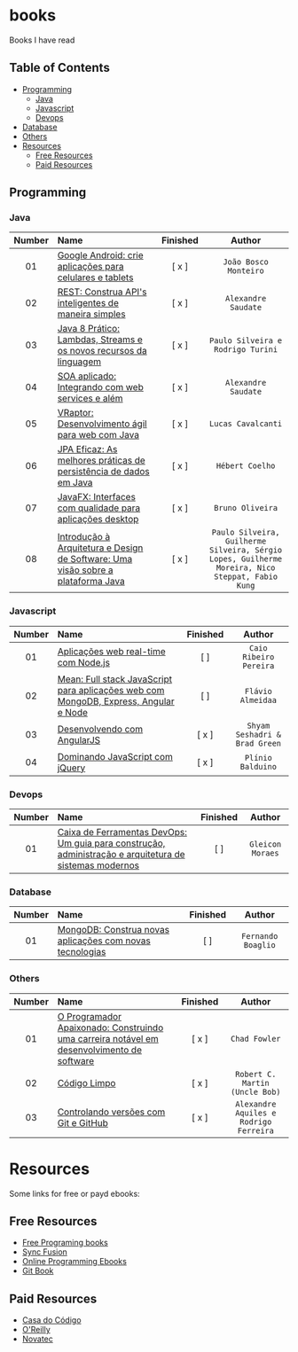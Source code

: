 # books
Books I have read

## Table of Contents
<!-- 
	generated by readme-toc
	npm i -g readme-toc
	to generate just run `toc`
-->

<!-- toc -->
  * [Programming](#programming)
    * [Java](#java)   
    * [Javascript](#javascript)
    * [Devops](#devops)
  * [Database](database)
  * [Others](#others)
  * [Resources](#resources)
    * [Free Resources](#free-resources)
    * [Paid Resources](#paid-resources)

<!-- toc stop -->

## Programming

### Java

| Number | Name | Finished | Author |
| :---: | :--- | :---: | :---: |
| 01 | [Google Android: crie aplicações para celulares e tablets](http://www.casadocodigo.com.br/products/livro-android) | [ x ] | `João Bosco Monteiro` |
| 02 | [REST: Construa API's inteligentes de maneira simples](http://www.casadocodigo.com.br/products/livro-rest) | [ x ] | `Alexandre Saudate` |
| 03 | [Java 8 Prático: Lambdas, Streams e os novos recursos da linguagem](http://www.casadocodigo.com.br/products/livro-java8) | [ x ] | `Paulo Silveira e Rodrigo Turini` |
| 04 | [SOA aplicado: Integrando com web services e além](http://www.casadocodigo.com.br/products/livro-soa-webservices) | [ x ] | `Alexandre Saudate` |
| 05 | [VRaptor: Desenvolvimento ágil para web com Java](http://www.casadocodigo.com.br/products/livro-vraptor) | [ x ] | `Lucas Cavalcanti` |
| 06 | [JPA Eficaz: As melhores práticas de persistência de dados em Java](http://www.casadocodigo.com.br/products/livro-jpa-eficaz) | [ x ] | `Hébert Coelho` |
| 07 | [JavaFX: Interfaces com qualidade para aplicações desktop](http://www.casadocodigo.com.br/products/livro-javafx) | [ x ] | `Bruno Oliveira` |
| 08 | [Introdução à Arquitetura e Design de Software: Uma visão sobre a plataforma Java](http://www.casadocodigo.com.br/products/livro-arquitetura-java) | [ x ] | `Paulo Silveira, Guilherme Silveira, Sérgio Lopes, Guilherme Moreira, Nico Steppat, Fabio Kung` |


### Javascript

| Number | Name | Finished | Author |
| :---: | :--- | :---: | :---: |
| 01 | [Aplicações web real-time com Node.js](http://www.casadocodigo.com.br/products/livro-nodejs) | [  ] | `Caio Ribeiro Pereira` |
| 02 | [Mean: Full stack JavaScript para aplicações web com MongoDB, Express, Angular e Node](http://www.casadocodigo.com.br/products/livro-mean) | [ ] | `Flávio Almeidaa` |
| 03 | [Desenvolvendo com AngularJS](http://www.novatec.com.br/livros/angularjs/) | [ x ] | `Shyam Seshadri & Brad Green`|
| 04 | [Dominando JavaScript com jQuery](http://www.casadocodigo.com.br/products/livro-javascript-jquery) | [ x ] | `Plínio Balduino`|


### Devops

| Number | Name | Finished | Author |
| :---: | :--- | :---: | :---: |
| 01 | [Caixa de Ferramentas DevOps: Um guia para construção, administração e arquitetura de sistemas modernos](http://www.casadocodigo.com.br/products/livro-ferramentas-devops) | [  ] | `Gleicon Moraes` |


### Database

| Number | Name | Finished | Author |
| :---: | :--- | :---: | :---: |
| 01 | [MongoDB: Construa novas aplicações com novas tecnologias](http://www.casadocodigo.com.br/products/livro-mongodb) | [  ] | `Fernando Boaglio` |

### Others

| Number | Name | Finished | Author |
| :---: | :--- | :---: | :---: |
| 01 | [O Programador Apaixonado: Construindo uma carreira notável em desenvolvimento de software](http://www.casadocodigo.com.br/products/livro-programador-apaixonado) | [ x ] | ` Chad Fowler ` |
| 02 | [Código Limpo](http://www.altabooks.com.br/codigo-limpo.html) | [ x ] | `Robert C. Martin (Uncle Bob)` |
| 03 | [Controlando versões com Git e GitHub](http://www.casadocodigo.com.br/products/livro-git-github) | [ x ] | `Alexandre Aquiles e Rodrigo Ferreira` |

# Resources

Some links for free or payd ebooks:

## Free Resources

- [Free Programing books](https://github.com/vhf/free-programming-books)
- [Sync Fusion](http://www.syncfusion.com/resources/techportal/ebooks)
- [Online Programming Ebooks](http://www.onlineprogrammingbooks.com/)
- [Git Book](https://www.gitbook.com/explore)

## Paid Resources 

- [Casa do Código](http://www.casadocodigo.com.br/)
- [O'Reilly](http://www.oreilly.com/)
- [Novatec](http://novatec.com.br/)
